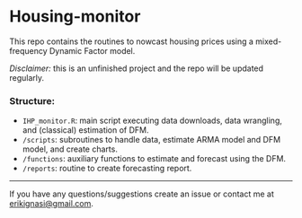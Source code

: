 # Housing-monitor

This repo contains the routines to nowcast housing prices using a mixed-frequency Dynamic Factor model.

*Disclaimer:* this is an unfinished project and the repo will be updated regularly.

### Structure:

* `IHP_monitor.R`: main script executing data downloads, data wrangling, and (classical) estimation of DFM.
* `/scripts`: subroutines to handle data, estimate ARMA model and DFM model, and create charts.
* `/functions`: auxiliary functions to estimate and forecast using the DFM.
* `/reports`: routine to create forecasting report.


---

If you have any questions/suggestions create an issue or contact me at [erikignasi@gmail.com](mailto:erikignasi@gmail.com).


